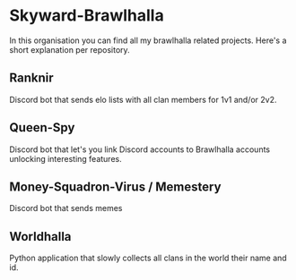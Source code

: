 # Skyward-Brawlhalla
In this organisation you can find all my brawlhalla related projects. Here's a short explanation per repository.

## Ranknir
Discord bot that sends elo lists with all clan members for 1v1 and/or 2v2.

## Queen-Spy
Discord bot that let's you link Discord accounts to Brawlhalla accounts unlocking interesting features.

## Money-Squadron-Virus / Memestery
Discord bot that sends memes

## Worldhalla
Python application that slowly collects all clans in the world their name and id.
